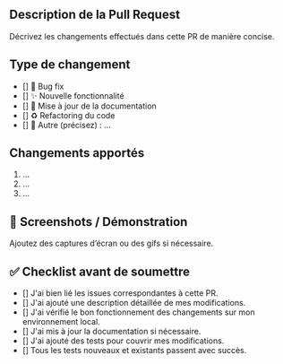 ## Description de la Pull Request

Décrivez les changements effectués dans cette PR de manière concise.

## Type de changement

- [] 🐛 Bug fix
- [] ✨ Nouvelle fonctionnalité
- [] 📝 Mise à jour de la documentation
- [] ♻️ Refactoring du code
- [] 🚀 Autre (précisez) : ...

## Changements apportés

1. ...
2. ...
3. ...

## 🚀 Screenshots / Démonstration

Ajoutez des captures d’écran ou des gifs si nécessaire.

## ✅ **Checklist avant de soumettre**

- [] J'ai bien lié les issues correspondantes à cette PR.
- [] J'ai ajouté une description détaillée de mes modifications.
- [] J'ai vérifié le bon fonctionnement des changements sur mon environnement local.
- [] J'ai mis à jour la documentation si nécessaire.
- [] J'ai ajouté des tests pour couvrir mes modifications.
- [] Tous les tests nouveaux et existants passent avec succès.
